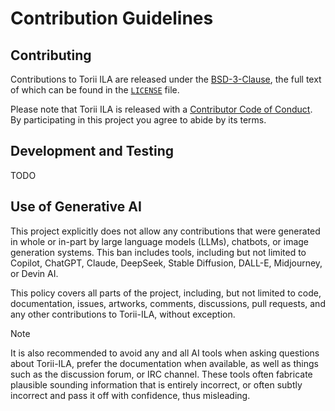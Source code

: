 # Contribution Guidelines

## Contributing

Contributions to Torii ILA are released under the [BSD-3-Clause], the full text of which can be found in the [`LICENSE`] file.

Please note that Torii ILA is released with a [Contributor Code of Conduct]. By participating in this project you agree to abide by its terms.

## Development and Testing

TODO

## Use of Generative AI

This project explicitly does not allow any contributions that were generated in whole or in-part by large language models (LLMs), chatbots, or image generation systems. This ban includes tools, including but not limited to Copilot, ChatGPT, Claude, DeepSeek, Stable Diffusion, DALL-E, Midjourney, or Devin AI.

This policy covers all parts of the project, including, but not limited to code, documentation, issues, artworks, comments, discussions, pull requests, and any other contributions to Torii-ILA, without exception.

> [!NOTE]
> It is also recommended to avoid any and all AI tools when asking questions about Torii-ILA,
> prefer the documentation when available, as well as things such as the discussion forum, or IRC channel.
> These tools often fabricate plausible sounding information that is entirely incorrect, or often subtly
> incorrect and pass it off with confidence, thus misleading.

[BSD-3-Clause]: https://spdx.org/licenses/BSD-3-Clause.html
[`LICENSE`]: ./LICENSE
[Contributor Code of Conduct]: ./CODE_OF_CONDUCT.md
[nox]: https://nox.thea.codes/
